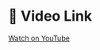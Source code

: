 <!-- 

Repo link:
https://github.com/degu0055/01-login 
-->

# 🎥 Video Link
[Watch on YouTube](https://www.youtube.com)
